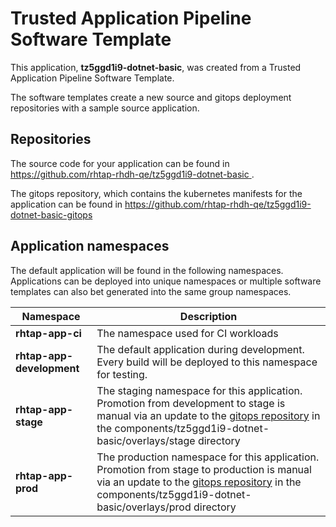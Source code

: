 # Trusted Application Pipeline Software Template

This application, **tz5ggd1i9-dotnet-basic**, was created from a Trusted Application Pipeline Software Template.

The software templates create a new source and gitops deployment repositories with a sample source application. 

## Repositories

The source code for your application can be found in [https://github.com/rhtap-rhdh-qe/tz5ggd1i9-dotnet-basic ](https://github.com/rhtap-rhdh-qe/tz5ggd1i9-dotnet-basic ).
 
The gitops repository, which contains the kubernetes manifests for the application can be found in 
[https://github.com/rhtap-rhdh-qe/tz5ggd1i9-dotnet-basic-gitops ](https://github.com/rhtap-rhdh-qe/tz5ggd1i9-dotnet-basic-gitops ) 

## Application namespaces 

The default application will be found in the following namespaces. Applications can be deployed into unique namespaces or multiple software templates can also bet generated into the same group namespaces.  

|  Namespace   |  Description   |  
| -------- | -------- |
| **rhtap-app-ci** | The namespace used for CI workloads |
| **rhtap-app-development** | The default application during development. Every build will be deployed to this namespace for testing. |
| **rhtap-app-stage** | The staging namespace for this application. Promotion from development to stage is manual via an update to the [gitops repository](https://github.com/rhtap-rhdh-qe/tz5ggd1i9-dotnet-basic-gitops ) in the components/tz5ggd1i9-dotnet-basic/overlays/stage directory |
| **rhtap-app-prod** | The production namespace for this application. Promotion from stage to production is manual via an update to the [gitops repository](https://github.com/rhtap-rhdh-qe/tz5ggd1i9-dotnet-basic-gitops ) in the components/tz5ggd1i9-dotnet-basic/overlays/prod directory |